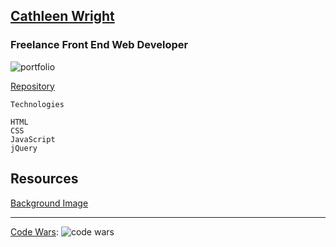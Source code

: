 ## [Cathleen Wright](https://cwithac.github.io/)
### Freelance Front End Web Developer

![portfolio](https://i.imgur.com/hQtsSva.png)

[Repository](https://github.com/cwithac/cwithac.github.io)

```
Technologies

HTML
CSS
JavaScript
jQuery
```

## Resources

[Background Image](https://pixabay.com/photo-738846/)

<hr>

[Code Wars](www.codewars.com/): ![code wars](https://www.codewars.com/users/cwithac/badges/micro)
